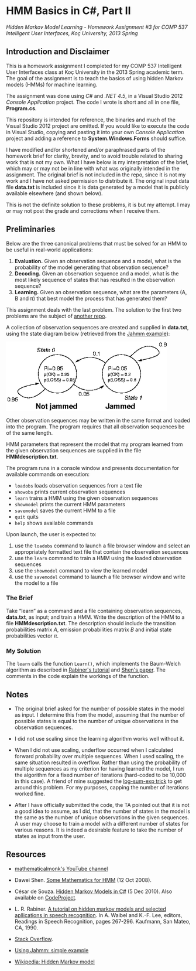
HMM Basics in C#, Part II
=================================

*Hidden Markov Model Learning - Homework Assignment #3 for COMP 537 Intelligent User Interfaces, Koç University, 2013 Spring*


Introduction and Disclaimer
---------------------------

This is a homework assignment I completed for my COMP 537 Intelligent User Interfaces class at Koç University in the 2013 Spring academic term. The goal of the assignment is to teach the basics of using hidden Markov models (HMMs) for machine learning.

The assignment was done using *C#* and *.NET 4.5*, in a Visual Studio 2012 *Console Application* project. The code I wrote is short and all in one file, **Program.cs**.

This repository is intended for reference, the binaries and much of the Vısual Studio 2012 project are omitted. If you would like to execute the code in Visual Studio, copying and pasting it into your own *Console Application* project and adding a reference to **System.Windows.Forms** should suffice.

I have modified and/or shortened and/or paraphrased parts of the homework brief for clarity, brevity, and to avoid trouble related to sharing work that is not my own. What I have below is my interpretation of the brief, which may or may not be in line with what was originally intended in the assignment. The original brief is not included in the repo, since it is not my work and I have not asked permission to distribute it. The original input data file **data.txt** is included since it is data generated by a model that is publicly available elsewhere (and shown below).

This is not the definite solution to these problems, it is but my attempt. I may or may not post the grade and corrections when I receive them.


Preliminaries
-------------

Below are the three canonical problems that must be solved for an HMM to be useful in real-world applications:

1.  **Evaluation.** Given an observation sequence and a model, what is the probability of the model generating that observation sequence?
2.  **Decoding.** Given an observation sequence and a model, what is the most likely sequence of states that has resulted in the observation sequence?
3.  **Learning.** Given an observation sequence, what are the parameters (A, B and &pi;) that best model the process that has generated them?

This assignment deals with the last problem. The solution to the first two problems are the subject of [another repo](http://github.com/mbaytas/hmm-basics-i).

A collection of observation sequences are created and supplied in **data.txt**, using the state diagram below (retrieved from the [Jahmm example](https://code.google.com/p/jahmm/wiki/Example)):

![Fig1](img/statediagram.png)

Other observation sequences may be written in the same format and loaded into the program. The program requires that all observation sequences be of the same length.

HMM parameters that represent the model that my program learned from the given observation sequences are supplied in the file **HMMdescription.txt**. 

The program runs in a console window and presents documentation for available commands on execution:

-  `loadobs` loads observation sequences from a text file
-  `showobs` prints current observation sequences
-  `learn` trains a HMM using the given observation sequences
-  `showmodel` prints the current HMM parameters 
-  `savemodel` saves the current HMM to a file
-  `quit` quits
-  `help` shows available commands

Upon launch, the user is expected to:

1. use the `loadobs` command to launch a file browser window and select an appropriately formatted text file that contain the observation sequences
2. use the `learn` command to train a HMM using the loaded observation sequences
3. use the `showmodel` command to view the learned model
4. use the `savemodel` command to launch a file browser window and write the model to a file


### The Brief
Take “learn” as a command and a file containing observation sequences, **data.txt**, as input; and train a HMM. Write the description of the HMM to a file **HMMdescription.txt**. The description should include the transition probabilities matrix *A*, emission probabilities matrix *B* and initial state probabilities vector *π*.

### My Solution
The `learn` calls the function `Learn()`, which implements the Baum-Welch algorithm as described in [Rabiner's tutorial](http://citeseer.ist.psu.edu/viewdoc/summary?doi=10.1.1.131.2084) and [Shen's paper](http://courses.media.mit.edu/2010fall/mas622j/ProblemSets/ps4/tutorial.pdf). The comments in the code explain the workings of the function.

Notes
-----

-  The original brief asked for the number of possible states in the model as input. I determine this from the model, assuming that the number of possible states is equal to the number of unique observations in the observation sequences.

-  I did not use scaling since the learning algorithm works well without it.

-  When I did not use scaling, underflow occurred when I calculated forward probability over multiple sequences. When I used scaling, the same situation resulted in overflow. Rather than using the probability of multiple sequences as my criterion for having learned the model, I run the algorithm for a fixed number of iterations (hard-coded to be 10,000 in this case). A friend of mine suggested the [log-sum-exp trick](http://www.youtube.com/watch?v=-RVM21Voo7Q&list=PLD0F06AA0D2E8FFBA&index=104) to get around this problem. For my purposes, capping the number of iterations worked fine.

- After I have officially submitted the code, the TA pointed out that it is not a good idea to assume, as I did, that the number of states in the model is the same as the number of unique observations in the given sequences. A user may choose to train a model with a different number of states for various reasons. It is indeed a desirable feature to take the number of states as input from the user.

Resources
----------

- [mathematicalmonk's YouTube channel](http://www.youtube.com/user/mathematicalmonk)

-  Dawei Shen. [Some Mathematics for HMM](http://courses.media.mit.edu/2010fall/mas622j/ProblemSets/ps4/tutorial.pdf) (12 Oct 2008).

-  César de Souza. [Hidden Markov Models in C#](http://crsouza.blogspot.com/2010/03/hidden-markov-models-in-c.html) (5 Dec 2010). Also available on [CodeProject](http://www.codeproject.com/Articles/69647/Hidden-Markov-Models-in-C).

-  L. R. Rabiner. [A tutorial on hidden markov models and selected apllications in speech recognition](http://citeseer.ist.psu.edu/viewdoc/summary?doi=10.1.1.131.2084).  In A. Waibel and K.-F. Lee, editors, Readings in Speech Recognition, pages 267-296. Kaufmann, San Mateo, CA, 1990.

-  [Stack Overflow](http://stackoverflow.com/).

-  [Using Jahmm: simple example](https://code.google.com/p/jahmm/wiki/Example)

-  [Wikipedia: Hidden Markov model](http://en.wikipedia.org/wiki/Hidden_Markov_Models)